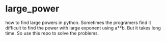 # large_power
how to find large powers in python.
Sometimes the programers find it difficult to find the power with large exponent using a**b.
But it takes long time.
So use this repo to solve the problems.

